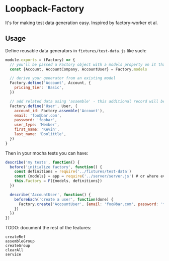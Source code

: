 # Loopback-Factory

It's for making test data generation easy.  Inspired by factory-worker et al.

## Usage

Define reusable data generators in `fixtures/test-data.js` like such:

```js
module.exports = (Factory) => {
  // you'll be passed a Factory object with a models property on it that includes all the loopback models
  const {Account, AccountCompany, AccountUser} = Factory.models

  // derive your generator from an existing model
  Factory.define('Account', Account, {
    pricing_tier: 'Basic',
  })

  // add related data using 'assemble' - this additional record will be created as a prerequisite
  Factory.define('User', User, {
    account_id: Factory.assemble('Account'),
    email: 'foo@bar.com',
    password: 'foobar',
    user_type: 'Member',
    first_name: 'Kevin',
    last_name: 'Doolittle',
  })
}
```

Then in your mocha tests you can have:

```js
describe('my tests', function() {
  before('initialize factory', function() {
    const definitions = require('../fixtures/test-data')
    const {models} = app = require('../server/server.js') # or where ever your loopback server is defined
    this.Factory = F({models, definitions})
  })

  describe('AccountUser', function() {
    beforeEach('create a user', function(done) {
      Factory.create('AccountUser', {email: 'foo@bar.com', password: 'foobar'}, done)
    })
  })
})
```

TODO: document the rest of the features:

```
createRef
assembleGroup
createGroup
clearAll
service
```
